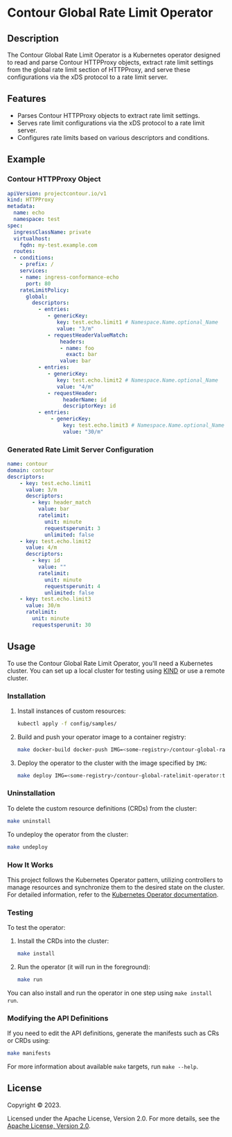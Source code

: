 
# Contour Global Rate Limit Operator

## Description

The Contour Global Rate Limit Operator is a Kubernetes operator designed to read and parse Contour HTTPProxy objects, extract rate limit settings from the global rate limit section of HTTPProxy, and serve these configurations via the xDS protocol to a rate limit server.

## Features

- Parses Contour HTTPProxy objects to extract rate limit settings.
- Serves rate limit configurations via the xDS protocol to a rate limit server.
- Configures rate limits based on various descriptors and conditions.

## Example

### Contour HTTPProxy Object

```yaml
apiVersion: projectcontour.io/v1
kind: HTTPProxy
metadata:
  name: echo
  namespace: test
spec:
  ingressClassName: private
  virtualhost:
    fqdn: my-test.example.com
  routes:
  - conditions:
    - prefix: /
    services:
    - name: ingress-conformance-echo
      port: 80
    rateLimitPolicy:
      global:
        descriptors:
          - entries:
             - genericKey:
                key: test.echo.limit1 # Namespace.Name.optional_Name
                value: "3/m"
             - requestHeaderValueMatch:
                 headers:
                 - name: foo
                   exact: bar
                 value: bar  
          - entries:
             - genericKey:
                key: test.echo.limit2 # Namespace.Name.optional_Name
                value: "4/m"
             - requestHeader:
                  headerName: id
                  descriptorKey: id
          - entries:
              - genericKey:
                  key: test.echo.limit3 # Namespace.Name.optional_Name
                  value: "30/m"
```

### Generated Rate Limit Server Configuration

```yaml
name: contour
domain: contour
descriptors:
    - key: test.echo.limit1
      value: 3/m
      descriptors:
        - key: header_match
          value: bar
          ratelimit:
            unit: minute
            requestsperunit: 3
            unlimited: false
    - key: test.echo.limit2
      value: 4/m
      descriptors:
        - key: id
          value: ""
          ratelimit:
            unit: minute
            requestsperunit: 4
            unlimited: false
    - key: test.echo.limit3
      value: 30/m
      ratelimit:
        unit: minute
        requestsperunit: 30
```

## Usage

To use the Contour Global Rate Limit Operator, you'll need a Kubernetes cluster. You can set up a local cluster for testing using [KIND](https://sigs.k8s.io/kind) or use a remote cluster.

### Installation

1. Install instances of custom resources:

   ```sh
   kubectl apply -f config/samples/
   ```

2. Build and push your operator image to a container registry:

   ```sh
   make docker-build docker-push IMG=<some-registry>/contour-global-ratelimit-operator:tag
   ```

3. Deploy the operator to the cluster with the image specified by `IMG`:

   ```sh
   make deploy IMG=<some-registry>/contour-global-ratelimit-operator:tag
   ```

### Uninstallation

To delete the custom resource definitions (CRDs) from the cluster:

```sh
make uninstall
```

To undeploy the operator from the cluster:

```sh
make undeploy
```

### How It Works

This project follows the Kubernetes Operator pattern, utilizing controllers to manage resources and synchronize them to the desired state on the cluster. For detailed information, refer to the [Kubernetes Operator documentation](https://kubernetes.io/docs/concepts/extend-kubernetes/operator/).

### Testing

To test the operator:

1. Install the CRDs into the cluster:

   ```sh
   make install
   ```

2. Run the operator (it will run in the foreground):

   ```sh
   make run
   ```

You can also install and run the operator in one step using `make install run`.

### Modifying the API Definitions

If you need to edit the API definitions, generate the manifests such as CRs or CRDs using:

```sh
make manifests
```

For more information about available `make` targets, run `make --help`.

## License

Copyright © 2023.

Licensed under the Apache License, Version 2.0. For more details, see the [Apache License, Version 2.0](http://www.apache.org/licenses/LICENSE-2.0).
